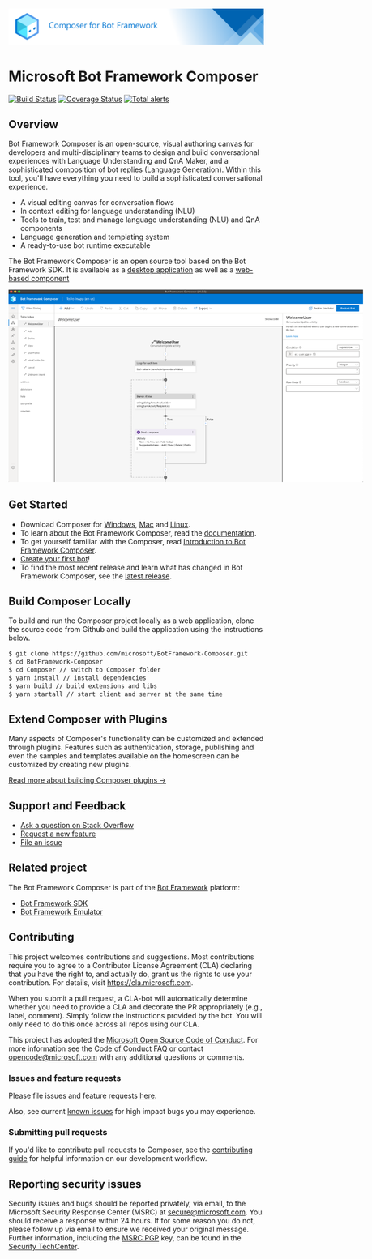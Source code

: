 # ![Microsoft Bot Framework Composer](./docs/Assets/gh-banner.png)

# Microsoft Bot Framework Composer

[![Build Status](https://github.com/microsoft/BotFramework-Composer/workflows/Composer%20CI/badge.svg?branch=main)](https://github.com/microsoft/BotFramework-Composer/actions?query=branch%3Amain)
[![Coverage Status](https://coveralls.io/repos/github/microsoft/BotFramework-Composer/badge.svg?branch=main)](https://coveralls.io/github/microsoft/BotFramework-Composer?branch=main)
[![Total alerts](https://img.shields.io/lgtm/alerts/g/microsoft/BotFramework-Composer.svg?logo=lgtm&logoWidth=18)](https://lgtm.com/projects/g/microsoft/BotFramework-Composer/alerts/)

## Overview

Bot Framework Composer is an open-source, visual authoring canvas for developers and multi-disciplinary teams to design and build conversational experiences with Language Understanding and QnA Maker, and a sophisticated composition of bot replies (Language Generation). Within this tool, you'll have everything you need to build a sophisticated conversational experience.

- A visual editing canvas for conversation flows
- In context editing for language understanding (NLU)
- Tools to train, test and manage language understanding (NLU) and QnA components
- Language generation and templating system
- A ready-to-use bot runtime executable

The Bot Framework Composer is an open source tool based on the Bot Framework SDK. It is available as a [desktop application](#get-started) as well as a [web-based component](#build-composer-locally)

<p align="center">
    <img alt="Bot Framework Composer Home Page" src="./docs/Assets/Screenshot-Composer-overview.png" style="max-width:700px;" />
</p>

## Get Started

- Download Composer for [Windows][201], [Mac][203] and [Linux][202].
- To learn about the Bot Framework Composer, read the [documentation][5].
- To get yourself familiar with the Composer, read [Introduction to Bot Framework Composer][1].
- [Create your first bot][3]!
- To find the most recent release and learn what has changed in Bot Framework Composer, see the [latest release][204].


## Build Composer Locally

To build and run the Composer project locally as a web application, clone the source code from Github and build the application using the instructions below.

```
$ git clone https://github.com/microsoft/BotFramework-Composer.git
$ cd BotFramework-Composer
$ cd Composer // switch to Composer folder
$ yarn install // install dependencies
$ yarn build // build extensions and libs
$ yarn startall // start client and server at the same time
```

## Extend Composer with Plugins

Many aspects of Composer's functionality can be customized and extended through plugins. Features such as authentication, storage, publishing and even the samples and templates available on the homescreen can be customized by creating new plugins.

[Read more about building Composer plugins &rarr;](Composer/plugins/README.md)


## Support and Feedback

- [Ask a question on Stack Overflow][10]
- [Request a new feature][11]
- [File an issue][12]

## Related project

The Bot Framework Composer is part of the [Bot Framework][20] platform:

- [Bot Framework SDK][21]
- [Bot Framework Emulator][22]

## Contributing

This project welcomes contributions and suggestions. Most contributions require you to agree to a
Contributor License Agreement (CLA) declaring that you have the right to, and actually do, grant us
the rights to use your contribution. For details, visit https://cla.microsoft.com.

When you submit a pull request, a CLA-bot will automatically determine whether you need to provide
a CLA and decorate the PR appropriately (e.g., label, comment). Simply follow the instructions
provided by the bot. You will only need to do this once across all repos using our CLA.

This project has adopted the [Microsoft Open Source Code of Conduct][100].
For more information see the [Code of Conduct FAQ][101] or
contact [opencode@microsoft.com](mailto:opencode@microsoft.com) with any additional questions or comments.

### Issues and feature requests

Please file issues and feature requests [here](https://github.com/microsoft/BotFramework-Composer/issues/issues).

Also, see current [known issues](https://github.com/microsoft/BotFramework-Composer/labels/known%20issue) for high impact bugs you may experience.

### Submitting pull requests

If you'd like to contribute pull requests to Composer, see the [contributing guide](./CONTRIBUTING.md) for helpful information on our development workflow.

## Reporting security issues

Security issues and bugs should be reported privately, via email, to the Microsoft Security
Response Center (MSRC) at [secure@microsoft.com](mailto:secure@microsoft.com). You should
receive a response within 24 hours. If for some reason you do not, please follow up via
email to ensure we received your original message. Further information, including the
[MSRC PGP][102] key, can be found in
the [Security TechCenter][103].

[1]: https://aka.ms/bf-composer-docs-introduction
[2]: https://aka.ms/bf-composer-docs-setup-yarn
[3]: https://aka.ms/bf-composer-docs-create-first-bot
[4]: https://aka.ms/BF-Composer-Docs
[5]: https://aka.ms/bf-composer-docs-welcome-page
[10]: https://stackoverflow.com/questions/tagged/botframework?tab=Newest
[11]: https://github.com/microsoft/BotFramework-Composer/issues/new?assignees=&labels=Type%3A+suggestion%2C+Needs-triage&template=bot-framework-composer-feature-request.md&title=
[12]: https://github.com/microsoft/BotFramework-Composer/issues/new?assignees=&labels=Needs-triage%2C+Type%3A+bug&template=bot-framework-composer-bug.md&title=
[20]: https://github.com/microsoft/botframework#microsoft-bot-framework
[21]: https://github.com/microsoft/botframework-sdk#bot-framework-sdk
[22]: https://github.com/Microsoft/BotFramework-Emulator#readme
[100]: https://opensource.microsoft.com/codeofconduct/
[101]: https://opensource.microsoft.com/codeofconduct/faq/
[102]: https://technet.microsoft.com/en-us/security/dn606155
[103]: https://technet.microsoft.com/en-us/security/default
[201]: https://aka.ms/bf-composer-download-win
[202]: https://aka.ms/bf-composer-download-linux
[203]: https://aka.ms/bf-composer-download-mac
[204]: https://github.com/microsoft/BotFramework-Composer/releases/latest
